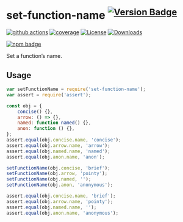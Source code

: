 # set-function-name <sup>[![Version Badge][npm-version-svg]][package-url]</sup>

[![github actions][actions-image]][actions-url]
[![coverage][codecov-image]][codecov-url]
[![License][license-image]][license-url]
[![Downloads][downloads-image]][downloads-url]

[![npm badge][npm-badge-png]][package-url]

Set a function’s name.

## Usage

```javascript
var setFunctionName = require('set-function-name');
var assert = require('assert');

const obj = {
    concise() {},
    arrow: () => {},
    named: function named() {},
    anon: function () {},
};
assert.equal(obj.concise.name, 'concise');
assert.equal(obj.arrow.name, 'arrow');
assert.equal(obj.named.name, 'named');
assert.equal(obj.anon.name, 'anon');

setFunctionName(obj.concise, 'brief');
setFunctionName(obj.arrow, 'pointy');
setFunctionName(obj.named, '');
setFunctionName(obj.anon, 'anonymous');

assert.equal(obj.concise.name, 'brief');
assert.equal(obj.arrow.name, 'pointy');
assert.equal(obj.named.name, '');
assert.equal(obj.anon.name, 'anonymous');
```

[package-url]: https://npmjs.org/package/set-function-name
[npm-version-svg]: https://versionbadg.es/ljharb/set-function-name.svg
[deps-svg]: https://david-dm.org/ljharb/set-function-name.svg
[deps-url]: https://david-dm.org/ljharb/set-function-name
[dev-deps-svg]: https://david-dm.org/ljharb/set-function-name/dev-status.svg
[dev-deps-url]: https://david-dm.org/ljharb/set-function-name#info=devDependencies
[npm-badge-png]: https://nodei.co/npm/set-function-name.png?downloads=true&stars=true
[license-image]: https://img.shields.io/npm/l/set-function-name.svg
[license-url]: LICENSE
[downloads-image]: https://img.shields.io/npm/dm/set-function-name.svg
[downloads-url]: https://npm-stat.com/charts.html?package=set-function-name
[codecov-image]: https://codecov.io/gh/ljharb/set-function-name/branch/main/graphs/badge.svg
[codecov-url]: https://app.codecov.io/gh/ljharb/set-function-name/
[actions-image]: https://img.shields.io/endpoint?url=https://github-actions-badge-u3jn4tfpocch.runkit.sh/ljharb/set-function-name
[actions-url]: https://github.com/ljharb/set-function-name/actions
